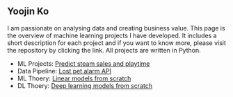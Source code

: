 ## Yoojin Ko
I am passionate on analysing data and creating business value. This page is the overview of machine learning projects I have developed. It includes a short description for each project and if you want to know more, please visit the repository by clicking the link. All projects are written in Python.

- ML Projects: [Predict steam sales and playtime](https://github.com/thisisyoojin/)
- Data Pipeline: [Lost pet alarm API](https://github.com/thisisyoojin/)
- ML Thoery: [Linear models from scratch](https://github.com/thisisyoojin/Linear-models-from-scratch)
- DL Thoery: [Deep learning models from scratch](https://github.com/thisisyoojin/Deep-learning-models-from-scratch)
